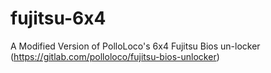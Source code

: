 # fujitsu-6x4
A Modified Version of PolloLoco's 6x4 Fujitsu Bios un-locker (https://gitlab.com/polloloco/fujitsu-bios-unlocker)
